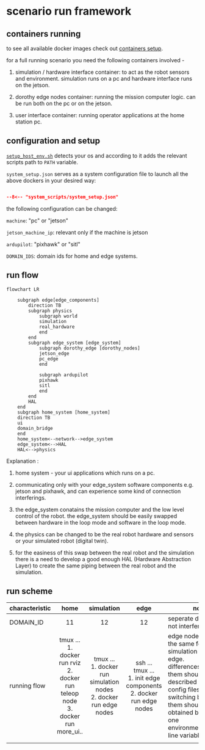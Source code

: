 # scenario run framework

## containers running

to see all available docker images check out [containers setup](../1-run/dockers_setup.md).

for a full running scenario you need the following containers involved -

1. simulation / hardware interface container: to act as the robot sensors and environment. simulation runs on a pc and hardware interface runs on the jetson.

2. dorothy edge nodes container: running the mission computer logic. can be run both on the pc or on the jetson.

3. user interface container: running operator applications at the home station pc.

## configuration and setup

[`setup_host_env.sh`](../1-run/setup_host_env.md) detects your os and according to it adds the relevant scripts path to `PATH` variable.

`system_setup.json` serves as a system configuration file to launch all the above dockers in your desired way:

``` json

--8<-- "system_scripts/system_setup.json"
```

the following configuration can be changed:

`machine`: "pc" or "jetson"  

`jetson_machine_ip`: relevant only if the machine is jetson

`ardupilot`: "pixhawk" or "sitl"  

`DOMAIN_IDS`: domain ids for home and edge systems.

## run flow

```mermaid
flowchart LR

    subgraph edge[edge_components]
        direction TB
        subgraph physics
            subgraph world
            simulation 
            real_hardware 
            end
        end
        subgraph edge_system [edge_system]
            subgraph dorothy_edge [dorothy_nodes]
            jetson_edge
            pc_edge
            end

            subgraph ardupilot 
            pixhawk 
            sitl
            end
        end
        HAL
    end
    subgraph home_system [home_system]
    direction TB
    ui
    domain_bridge
    end
    home_system<--network-->edge_system
    edge_system<-->HAL
    HAL<-->physics

```

Explanation : 

1. home system - your ui applications which runs on a pc.  

2. communicating only with your edge_system software components e.g. jetson and pixhawk, and can experience some kind of connection interferings. 

3. the edge_system conatains the mission computer and the low level control of the robot. the edge_system should be easily swapped between hardware in the loop mode and software in the loop mode.

4. the physics can be changed to be the real robot hardware and sensors or your simulated robot (digital twin).

5. for the easiness of this swap between the real robot and the simulation there is a need to develop a good enough HAL (Hardware Abstraction Layer) to create the same piping between the real robot and the simulation.

## run scheme

| characteristic  |                                           home                                           |                                simulation                                 |                                     edge                                     | notes                                                                                                                                                                                                                                      |
|---------------- |:---------------------------------------------------------------------------------------: |:------------------------------------------------------------------------: |:---------------------------------------------------------------------------: |------------------------------------------------------------------------------------------------------------------------------------------------------------------------------------------------------------------------------------------- |
| DOMAIN_ID       |                                            11                                            |                                    12                                     |                                      12                                      | seperate domain ids to not interfere                                                                                                                                                                                                       |
| running flow    | tmux ...<br>1. docker run rviz<br>2. docker run teleop node<br>3. docker run more_ui..   | tmux ...<br>1. docker run simulation nodes <br>2. docker run edge nodes   | ssh ... <br>tmux ...<br>1. init edge components<br>2. docker run edge nodes  | edge nodes should be the same for the simulation and the edge. <br>differences between them should be described clearly in config files.<br>switching between them should be obtained by changing one environment/command line variable.   |
|                 |                                                                                          |                                                                           |                                                                              |                                                                                                                                                                                                                                            |
